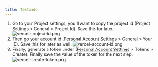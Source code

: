 ```yaml
---
title: Testando
---
```


1. Go to your Project settings, you'll want to copy the project id (Project Settings > General > Project Id). Save this for later.
   ![vercel-project-id.png](attachments/vercel-project-id.png)
1. Then go your account id ([Personal Account Settings](https://vercel.com/account) > General > Your ID). Save this for later as well.
   ![vercel-account-id.png](attachments/vercel-account-id.png)
1. Finally, generate a token under ([Personal Account Settings](https://vercel.com/account) > Tokens > Create). Finally save the value of the token for the next step.
   ![vercel-create-token.png](attachments/vercel-create-token.png)
